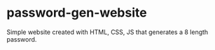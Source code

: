 # password-gen-website
Simple website created with HTML, CSS, JS that generates a 8 length password. 
